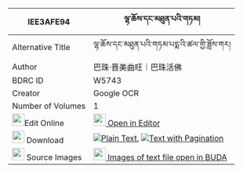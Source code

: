 |IEE3AFE94|ལྷ་ཆོས་དང་མཐུན་པའི་གཏམ། 
| --- | --- 
|Alternative Title |ལྷ་ཆོས་དང་མཐུན་པའི་གཏམ་པདྨ་འི་ཚལ་གྱི་ཟློས་གར།
|Author| 巴珠·晋美曲旺｜巴珠活佛
|BDRC ID | W5743
|Creator | Google OCR
|Number of Volumes| 1
|<img width="25" src="https://img.icons8.com/color/25/000000/edit-property.png">Edit Online| [<img width="25" src="https://avatars.githubusercontent.com/u/45091458?s=200&v=4"> Open in Editor](http://editor.openpecha.org/IEE3AFE94)
|<img width="25" src="https://img.icons8.com/fluent/48/000000/download-2.png"/>  Download | [![](https://img.icons8.com/color/20/000000/txt.png)Plain Text](https://github.com/Openpecha/IEE3AFE94/releases/download/v1/lhacho_dang_tunpa_i_tam_plain_IEE3AFE94.zip), [![](https://img.icons8.com/color/20/000000/txt.png)Text with Pagination](https://github.com/Openpecha/IEE3AFE94/releases/download/v1/lhacho_dang_tunpa_i_tam_pages_IEE3AFE94.zip)
|<img width="25" src="https://img.icons8.com/plasticine/100/000000/pictures-folder.png"/>  Source Images | [<img width="25" src="https://library.bdrc.io/icons/BUDA-small.svg"> Images of text file open in BUDA](https://library.bdrc.io/show/bdr:W5743)